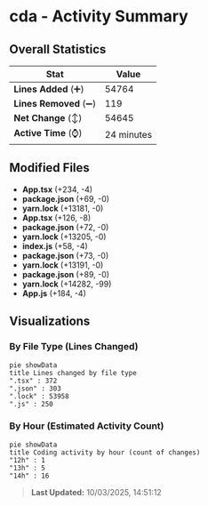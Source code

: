 # cda - Activity Summary 

## Overall Statistics

| Stat                   | Value                                                             |
| ---------------------- | ----------------------------------------------------------------- |
| **Lines Added** (➕)   | 54764                                          |
| **Lines Removed** (➖) | 119                                        |
| **Net Change** (↕)    | 54645                |
| **Active Time** (⌚)   | 24 minutes |


## Modified Files
- **App.tsx** (+234, -4)
- **package.json** (+69, -0)
- **yarn.lock** (+13181, -0)
- **App.tsx** (+126, -8)
- **package.json** (+72, -0)
- **yarn.lock** (+13205, -0)
- **index.js** (+58, -4)
- **package.json** (+73, -0)
- **yarn.lock** (+13191, -0)
- **package.json** (+89, -0)
- **yarn.lock** (+14282, -99)
- **App.js** (+184, -4)

## Visualizations

### By File Type (Lines Changed)

```mermaid
pie showData
title Lines changed by file type
".tsx" : 372
".json" : 303
".lock" : 53958
".js" : 250
```

### By Hour (Estimated Activity Count)

```mermaid
pie showData
title Coding activity by hour (count of changes)
"12h" : 1
"13h" : 5
"14h" : 16
```


> **Last Updated:** 10/03/2025, 14:51:12